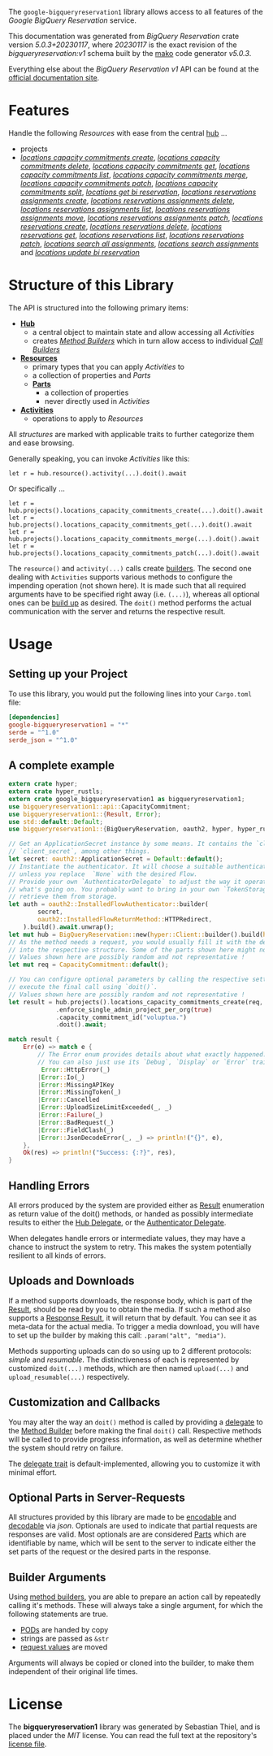 <!---
DO NOT EDIT !
This file was generated automatically from 'src/generator/templates/api/README.md.mako'
DO NOT EDIT !
-->
The `google-bigqueryreservation1` library allows access to all features of the *Google BigQuery Reservation* service.

This documentation was generated from *BigQuery Reservation* crate version *5.0.3+20230117*, where *20230117* is the exact revision of the *bigqueryreservation:v1* schema built by the [mako](http://www.makotemplates.org/) code generator *v5.0.3*.

Everything else about the *BigQuery Reservation* *v1* API can be found at the
[official documentation site](https://cloud.google.com/bigquery/).
# Features

Handle the following *Resources* with ease from the central [hub](https://docs.rs/google-bigqueryreservation1/5.0.3+20230117/google_bigqueryreservation1/BigQueryReservation) ...

* projects
 * [*locations capacity commitments create*](https://docs.rs/google-bigqueryreservation1/5.0.3+20230117/google_bigqueryreservation1/api::ProjectLocationCapacityCommitmentCreateCall), [*locations capacity commitments delete*](https://docs.rs/google-bigqueryreservation1/5.0.3+20230117/google_bigqueryreservation1/api::ProjectLocationCapacityCommitmentDeleteCall), [*locations capacity commitments get*](https://docs.rs/google-bigqueryreservation1/5.0.3+20230117/google_bigqueryreservation1/api::ProjectLocationCapacityCommitmentGetCall), [*locations capacity commitments list*](https://docs.rs/google-bigqueryreservation1/5.0.3+20230117/google_bigqueryreservation1/api::ProjectLocationCapacityCommitmentListCall), [*locations capacity commitments merge*](https://docs.rs/google-bigqueryreservation1/5.0.3+20230117/google_bigqueryreservation1/api::ProjectLocationCapacityCommitmentMergeCall), [*locations capacity commitments patch*](https://docs.rs/google-bigqueryreservation1/5.0.3+20230117/google_bigqueryreservation1/api::ProjectLocationCapacityCommitmentPatchCall), [*locations capacity commitments split*](https://docs.rs/google-bigqueryreservation1/5.0.3+20230117/google_bigqueryreservation1/api::ProjectLocationCapacityCommitmentSplitCall), [*locations get bi reservation*](https://docs.rs/google-bigqueryreservation1/5.0.3+20230117/google_bigqueryreservation1/api::ProjectLocationGetBiReservationCall), [*locations reservations assignments create*](https://docs.rs/google-bigqueryreservation1/5.0.3+20230117/google_bigqueryreservation1/api::ProjectLocationReservationAssignmentCreateCall), [*locations reservations assignments delete*](https://docs.rs/google-bigqueryreservation1/5.0.3+20230117/google_bigqueryreservation1/api::ProjectLocationReservationAssignmentDeleteCall), [*locations reservations assignments list*](https://docs.rs/google-bigqueryreservation1/5.0.3+20230117/google_bigqueryreservation1/api::ProjectLocationReservationAssignmentListCall), [*locations reservations assignments move*](https://docs.rs/google-bigqueryreservation1/5.0.3+20230117/google_bigqueryreservation1/api::ProjectLocationReservationAssignmentMoveCall), [*locations reservations assignments patch*](https://docs.rs/google-bigqueryreservation1/5.0.3+20230117/google_bigqueryreservation1/api::ProjectLocationReservationAssignmentPatchCall), [*locations reservations create*](https://docs.rs/google-bigqueryreservation1/5.0.3+20230117/google_bigqueryreservation1/api::ProjectLocationReservationCreateCall), [*locations reservations delete*](https://docs.rs/google-bigqueryreservation1/5.0.3+20230117/google_bigqueryreservation1/api::ProjectLocationReservationDeleteCall), [*locations reservations get*](https://docs.rs/google-bigqueryreservation1/5.0.3+20230117/google_bigqueryreservation1/api::ProjectLocationReservationGetCall), [*locations reservations list*](https://docs.rs/google-bigqueryreservation1/5.0.3+20230117/google_bigqueryreservation1/api::ProjectLocationReservationListCall), [*locations reservations patch*](https://docs.rs/google-bigqueryreservation1/5.0.3+20230117/google_bigqueryreservation1/api::ProjectLocationReservationPatchCall), [*locations search all assignments*](https://docs.rs/google-bigqueryreservation1/5.0.3+20230117/google_bigqueryreservation1/api::ProjectLocationSearchAllAssignmentCall), [*locations search assignments*](https://docs.rs/google-bigqueryreservation1/5.0.3+20230117/google_bigqueryreservation1/api::ProjectLocationSearchAssignmentCall) and [*locations update bi reservation*](https://docs.rs/google-bigqueryreservation1/5.0.3+20230117/google_bigqueryreservation1/api::ProjectLocationUpdateBiReservationCall)




# Structure of this Library

The API is structured into the following primary items:

* **[Hub](https://docs.rs/google-bigqueryreservation1/5.0.3+20230117/google_bigqueryreservation1/BigQueryReservation)**
    * a central object to maintain state and allow accessing all *Activities*
    * creates [*Method Builders*](https://docs.rs/google-bigqueryreservation1/5.0.3+20230117/google_bigqueryreservation1/client::MethodsBuilder) which in turn
      allow access to individual [*Call Builders*](https://docs.rs/google-bigqueryreservation1/5.0.3+20230117/google_bigqueryreservation1/client::CallBuilder)
* **[Resources](https://docs.rs/google-bigqueryreservation1/5.0.3+20230117/google_bigqueryreservation1/client::Resource)**
    * primary types that you can apply *Activities* to
    * a collection of properties and *Parts*
    * **[Parts](https://docs.rs/google-bigqueryreservation1/5.0.3+20230117/google_bigqueryreservation1/client::Part)**
        * a collection of properties
        * never directly used in *Activities*
* **[Activities](https://docs.rs/google-bigqueryreservation1/5.0.3+20230117/google_bigqueryreservation1/client::CallBuilder)**
    * operations to apply to *Resources*

All *structures* are marked with applicable traits to further categorize them and ease browsing.

Generally speaking, you can invoke *Activities* like this:

```Rust,ignore
let r = hub.resource().activity(...).doit().await
```

Or specifically ...

```ignore
let r = hub.projects().locations_capacity_commitments_create(...).doit().await
let r = hub.projects().locations_capacity_commitments_get(...).doit().await
let r = hub.projects().locations_capacity_commitments_merge(...).doit().await
let r = hub.projects().locations_capacity_commitments_patch(...).doit().await
```

The `resource()` and `activity(...)` calls create [builders][builder-pattern]. The second one dealing with `Activities`
supports various methods to configure the impending operation (not shown here). It is made such that all required arguments have to be
specified right away (i.e. `(...)`), whereas all optional ones can be [build up][builder-pattern] as desired.
The `doit()` method performs the actual communication with the server and returns the respective result.

# Usage

## Setting up your Project

To use this library, you would put the following lines into your `Cargo.toml` file:

```toml
[dependencies]
google-bigqueryreservation1 = "*"
serde = "^1.0"
serde_json = "^1.0"
```

## A complete example

```Rust
extern crate hyper;
extern crate hyper_rustls;
extern crate google_bigqueryreservation1 as bigqueryreservation1;
use bigqueryreservation1::api::CapacityCommitment;
use bigqueryreservation1::{Result, Error};
use std::default::Default;
use bigqueryreservation1::{BigQueryReservation, oauth2, hyper, hyper_rustls, chrono, FieldMask};

// Get an ApplicationSecret instance by some means. It contains the `client_id` and
// `client_secret`, among other things.
let secret: oauth2::ApplicationSecret = Default::default();
// Instantiate the authenticator. It will choose a suitable authentication flow for you,
// unless you replace  `None` with the desired Flow.
// Provide your own `AuthenticatorDelegate` to adjust the way it operates and get feedback about
// what's going on. You probably want to bring in your own `TokenStorage` to persist tokens and
// retrieve them from storage.
let auth = oauth2::InstalledFlowAuthenticator::builder(
        secret,
        oauth2::InstalledFlowReturnMethod::HTTPRedirect,
    ).build().await.unwrap();
let mut hub = BigQueryReservation::new(hyper::Client::builder().build(hyper_rustls::HttpsConnectorBuilder::new().with_native_roots().https_or_http().enable_http1().build()), auth);
// As the method needs a request, you would usually fill it with the desired information
// into the respective structure. Some of the parts shown here might not be applicable !
// Values shown here are possibly random and not representative !
let mut req = CapacityCommitment::default();

// You can configure optional parameters by calling the respective setters at will, and
// execute the final call using `doit()`.
// Values shown here are possibly random and not representative !
let result = hub.projects().locations_capacity_commitments_create(req, "parent")
             .enforce_single_admin_project_per_org(true)
             .capacity_commitment_id("voluptua.")
             .doit().await;

match result {
    Err(e) => match e {
        // The Error enum provides details about what exactly happened.
        // You can also just use its `Debug`, `Display` or `Error` traits
         Error::HttpError(_)
        |Error::Io(_)
        |Error::MissingAPIKey
        |Error::MissingToken(_)
        |Error::Cancelled
        |Error::UploadSizeLimitExceeded(_, _)
        |Error::Failure(_)
        |Error::BadRequest(_)
        |Error::FieldClash(_)
        |Error::JsonDecodeError(_, _) => println!("{}", e),
    },
    Ok(res) => println!("Success: {:?}", res),
}

```
## Handling Errors

All errors produced by the system are provided either as [Result](https://docs.rs/google-bigqueryreservation1/5.0.3+20230117/google_bigqueryreservation1/client::Result) enumeration as return value of
the doit() methods, or handed as possibly intermediate results to either the
[Hub Delegate](https://docs.rs/google-bigqueryreservation1/5.0.3+20230117/google_bigqueryreservation1/client::Delegate), or the [Authenticator Delegate](https://docs.rs/yup-oauth2/*/yup_oauth2/trait.AuthenticatorDelegate.html).

When delegates handle errors or intermediate values, they may have a chance to instruct the system to retry. This
makes the system potentially resilient to all kinds of errors.

## Uploads and Downloads
If a method supports downloads, the response body, which is part of the [Result](https://docs.rs/google-bigqueryreservation1/5.0.3+20230117/google_bigqueryreservation1/client::Result), should be
read by you to obtain the media.
If such a method also supports a [Response Result](https://docs.rs/google-bigqueryreservation1/5.0.3+20230117/google_bigqueryreservation1/client::ResponseResult), it will return that by default.
You can see it as meta-data for the actual media. To trigger a media download, you will have to set up the builder by making
this call: `.param("alt", "media")`.

Methods supporting uploads can do so using up to 2 different protocols:
*simple* and *resumable*. The distinctiveness of each is represented by customized
`doit(...)` methods, which are then named `upload(...)` and `upload_resumable(...)` respectively.

## Customization and Callbacks

You may alter the way an `doit()` method is called by providing a [delegate](https://docs.rs/google-bigqueryreservation1/5.0.3+20230117/google_bigqueryreservation1/client::Delegate) to the
[Method Builder](https://docs.rs/google-bigqueryreservation1/5.0.3+20230117/google_bigqueryreservation1/client::CallBuilder) before making the final `doit()` call.
Respective methods will be called to provide progress information, as well as determine whether the system should
retry on failure.

The [delegate trait](https://docs.rs/google-bigqueryreservation1/5.0.3+20230117/google_bigqueryreservation1/client::Delegate) is default-implemented, allowing you to customize it with minimal effort.

## Optional Parts in Server-Requests

All structures provided by this library are made to be [encodable](https://docs.rs/google-bigqueryreservation1/5.0.3+20230117/google_bigqueryreservation1/client::RequestValue) and
[decodable](https://docs.rs/google-bigqueryreservation1/5.0.3+20230117/google_bigqueryreservation1/client::ResponseResult) via *json*. Optionals are used to indicate that partial requests are responses
are valid.
Most optionals are are considered [Parts](https://docs.rs/google-bigqueryreservation1/5.0.3+20230117/google_bigqueryreservation1/client::Part) which are identifiable by name, which will be sent to
the server to indicate either the set parts of the request or the desired parts in the response.

## Builder Arguments

Using [method builders](https://docs.rs/google-bigqueryreservation1/5.0.3+20230117/google_bigqueryreservation1/client::CallBuilder), you are able to prepare an action call by repeatedly calling it's methods.
These will always take a single argument, for which the following statements are true.

* [PODs][wiki-pod] are handed by copy
* strings are passed as `&str`
* [request values](https://docs.rs/google-bigqueryreservation1/5.0.3+20230117/google_bigqueryreservation1/client::RequestValue) are moved

Arguments will always be copied or cloned into the builder, to make them independent of their original life times.

[wiki-pod]: http://en.wikipedia.org/wiki/Plain_old_data_structure
[builder-pattern]: http://en.wikipedia.org/wiki/Builder_pattern
[google-go-api]: https://github.com/google/google-api-go-client

# License
The **bigqueryreservation1** library was generated by Sebastian Thiel, and is placed
under the *MIT* license.
You can read the full text at the repository's [license file][repo-license].

[repo-license]: https://github.com/Byron/google-apis-rsblob/main/LICENSE.md

